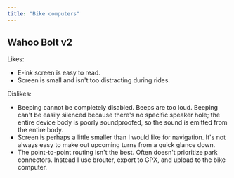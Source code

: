 ```yaml
---
title: "Bike computers"
---
```


## Wahoo Bolt v2

Likes:

- E-ink screen is easy to read.
- Screen is small and isn't too distracting during rides.

Dislikes:

- Beeping cannot be completely disabled. Beeps are too loud. Beeping can't be easily silenced because there's no specific speaker hole; the entire device body is poorly soundproofed, so the sound is emitted from the entire body.
- Screen is perhaps a little smaller than I would like for navigation. It's not always easy to make out upcoming turns from a quick glance down.
- The point-to-point routing isn't the best. Often doesn't prioritize park connectors. Instead I use brouter, export to GPX, and upload to the bike computer.
